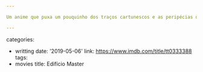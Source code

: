```yaml
---

Um anime que puxa um pouquinho dos traços cartunescos e as peripécias de One Piece, mais alguns assuntos. Porém, os decotes e sainhas da atração feminina é algo a mais. A história é boba, infantil, e pouco atraente. Ele foi criado por robôs e agora está na hora dele sair de casa. E chega uma jovem delícia para levar ele para o espaço onde promete fazer 100 amigos. O ritmo é bacana, mas em muitos momentos entra no automático e não estou certo se deveria merecer um tratamento melhor. Talvez sim. Os traços são bons.

---
```

categories:
- writting
date: '2019-05-06'
link: https://www.imdb.com/title/tt0333388
tags:
- movies
title: Edifício Master
